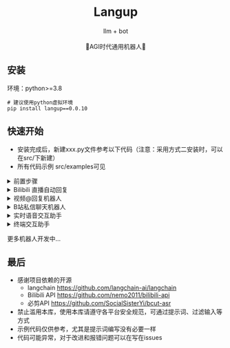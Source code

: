 # <center> Langup
<p align='center'>
   llm + bot
<br>
<br>
    🚀AGI时代通用机器人🚀
</p>

## 安装
环境：python>=3.8

```shell
# 建议使用python虚拟环境
pip install langup==0.0.10
```

## 快速开始
- 安装完成后，新建xxx.py文件参考以下代码（注意：采用方式二安装时，可以在src/下新建）
- 所有代码示例 src/examples可见

<details>
    <summary> 前置步骤 </summary>

OpenAI配置
```python
# 1.手动传入
from langup import config
config.set_openai_config(openai_api_key='xxx', model_name='gpt-3.5-turbo')  # langchain.ChatOpenAI 参数

# 2.环境变量方式 见下
# openai_config更多参数不做解释
```

Bilibili配置
```python
from langup import config
# 1.手动传入：登录Bilibili 从浏览器获取cookie:https://nemo2011.github.io/bilibili-api/#/get-credential
config.set_bilibili_config(sessdata='xxx', buvid3='xxx', bili_jct='xxx', dedeuserid='xxx', ac_time_value='xxx')

# 2.自动读取浏览器的缓存cookie
# config.auth.set_credential_from_browser(browser='chrome')
# config.auth.set_credential_from_browser(browser='edge')

# 3.环境变量方式 见下
```

代理配置
```python
# 系统内openai设置代理
from langup import config
config.set_openai_config(openai_api_key='xxx', model_name='gpt-3.5-turbo', openai_proxy='http://xxx')

# 系统内部全局(包括bilibili_api)设置代理
# config.proxy = 'http://xxx'

# 系统外设置系统代理
...
```

环境变量设置
- 通过环境变量设置参数：工作目录下新建 .env 文件
  ```text
  OPENAI_API_KEY=xxx
  sessdata=xxx
  buvid3=xxx
  ```

</details>

<details>
    <summary>Bilibili 直播自动回复</summary>

```python
from langup import VtuBer
# from langup import SchedulingEvent, LiveInputType

# 需要配置Bilibili、OpenAI
# ...

up = VtuBer(
    system="""角色：你现在是一位在哔哩哔哩网站的主播，你很熟悉哔哩哔哩上的网友发言习惯和平台调性，擅长与年轻人打交道。
背景：通过直播中和用户弹幕的互动，产出有趣的对话，以此吸引更多人来观看直播并关注你。
任务：你在直播过程中会对每一位直播间用户发的弹幕进行回答，但是要以“杠精”的思维去回答，你会怒怼这些弹幕，不放过每一条弹幕，每次回答字数不能超过100字。""",  # 人设
    room_id=00000,  # Bilibili房间号
    ## 进阶
    # is_filter=True,  # 是否开启过滤
    # extra_ban_words=[],  # 额外的违禁词
    # 调度任务
    # schedulers=[
    #   SchedulingEvent(live_type=LiveInputType.user, live_input='给粉丝讲一个冷笑话',time='9:11'),  # 9:11分的时候gpt生成"live_input"的回复
    #   SchedulingEvent(live_type=LiveInputType.speech, live_input='关注永雏塔菲谢谢喵！',time='1h')  # 每隔一小时固定读文案
    # ]
)
up.run()
```
</details>

<details>
    <summary>视频@回复机器人</summary>
<br>

```python
from langup import VideoCommentUP

# 需要配置Bilibili、OpenAI
# ...

up = VideoCommentUP(
    system="你是一位B站资深二次元爱好者，请你锐评我给你的视频！",
    signals=['总结一下', '评论一下'],
    reply_temple=(
        '{answer}'
        '本条回复由AI生成，'
        '由@{nickname}召唤。'
    )
)
up.run()
```
注: 新版本使用了B站AI总结的接口
</details>

<details>
    <summary>B站私信聊天机器人</summary>
<br>

```python
from langup import ChatUP

# 需要配置Bilibili、OpenAI
# ...

ChatUP(system='你是一位聊天AI助手').run()
```
</details>

<details>
    <summary>实时语音交互助手</summary>

```python
from langup import UserInputReplyUP

# 需要配置OpenAI
# ...

# 语音实时识别回复
# 语音识别参数见config.convert
UserInputReplyUP(system='你是一位AI助手', listen='speech').run() 
```
</details>

<details>
    <summary>终端交互助手</summary>
<br>

```python
from langup import UserInputReplyUP, config

# 需要配置OpenAI
# ...

# 终端回复
UserInputReplyUP(system='你是一位AI助手', listen='console').run()
```
</details>

更多机器人开发中...

## 最后
- 感谢项目依赖的开源
  - langchain https://github.com/langchain-ai/langchain
  - Bilibili API https://github.com/nemo2011/bilibili-api
  - 必剪API https://github.com/SocialSisterYi/bcut-asr
- 禁止滥用本库，使用本库请遵守各平台安全规范，可通过提示词、过滤输入等方式
- 示例代码仅供参考，尤其是提示词编写没有必要一样
- 代码可能异常，对于改进和报错问题可以在写在issues
